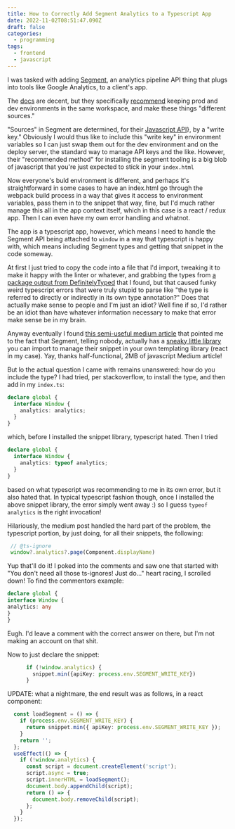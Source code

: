 ```yaml
---
title: How to Correctly Add Segment Analytics to a Typescript App
date: 2022-11-02T08:51:47.090Z
draft: false
categories:
  - programming
tags:
  - frontend
  - javascript
---
```

I was tasked with adding [Segment](https://segment.com), an analytics pipeline API thing that plugs into tools like Google Analytics, to a client's app.

The [docs](https://segment.com/docs/connections/sources/catalog/libraries/website/javascript/quickstart/) are decent, but they specifically [recommend](https://segment.com/docs/segment-app/set-up-envs/) keeping prod and dev environments in the same workspace, and make these things "different sources." 

"Sources" in Segment are determined, for their [Javascript API](https://segment.com/docs/connections/sources/catalog/libraries/website/javascript/quickstart/)}, by a "write key." Obviously I would thus like to include this "write key" in environment variables so I can just swap them out for the dev environment and on the deploy server, the standard way to manage API keys and the like. However, their "recommended method" for installing the segment tooling is a big blob of javascript that you're just expected to stick in your `index.html`

Now everyone's buld environment is different, and perhaps it's straightforward in some cases to have an index.html go through the webpack build process in a way that gives it access to environment variables, pass them in to the snippet that way, fine, but I'd much rather manage this all in the app context itself, which in this case is a react / redux app. Then I can even have my own error handling and whatnot. 

The app is a typescript app, however, which means I need to handle the Segment API being attached to `window` in a way that typescript is happy with, which means including Segment types and getting that snippet in the code someway. 

At first I just tried to copy the code into a file that I'd import, tweaking it to make it happy with the linter or whatever, and grabbing the types from [a package output from DefinitelyTyped](https://www.npmjs.com/package/@types/segment-analytics) that I found, but that caused funky weird typescript errors that were truly stupid to parse like "the type is referred to directly or indirectly in its own type annotation?" Does that actually make sense to people and I'm just an idiot? Well fine if so, I'd rather be an idiot than have whatever information necessary to make that error make sense be in my brain.

Anyway eventually I found [this semi-useful medium article](https://javascript.plainenglish.io/add-segment-google-analytics-to-your-typescript-next-js-app-af9fc7cd83a9) that pointed me to the fact that Segment, telling nobody, actually has a [sneaky little library](https://www.npmjs.com/package/@segment/snippet) you can import to manage their snippet in your own templating library (react in my case). Yay, thanks half-functional, 2MB of javascript Medium article!

But lo the actual question I came with remains unanswered: how do you include the type? I had tried, per stackoverflow, to install the type, and then add in my `index.ts`: 

```typescript
declare global {
  interface Window {
    analytics: analytics;
  }
}
```

which, before I installed the snippet library, typescript hated. Then I tried

```typescript
declare global {
  interface Window {
    analytics: typeof analytics;
  }
}
```

based on what typescript was recommending to me in its own error, but it also hated that. In typical typescript fashion though, once I installed the above snippet library, the error simply went away :) so I guess `typeof analytics` is the right invocation!

Hilariously, the medium post handled the hard part of the problem, the typescript portion, by just doing, for all their snippets, the following:

```typescript
 // @ts-ignore
 window?.analytics?.page(Component.displayName)
```

Yup that'll do it! I poked into the comments and saw one that started with "You don't need all those ts-ignores! Just do..." heart racing, I scrolled down! To find the commentors example:

```typescript
declare global {
interface Window {
analytics: any
}
}
```

Eugh. I'd leave a comment with the correct answer on there, but I'm not making an account on that shit.

Now to just declare the snippet: 

```typescript
      if (!window.analytics) {
        snippet.min({apiKey: process.env.SEGMENT_WRITE_KEY})
      }
```

UPDATE: what a nightmare, the end result was as follows, in a react component:

```typescript
  const loadSegment = () => {
    if (process.env.SEGMENT_WRITE_KEY) {
      return snippet.min({ apiKey: process.env.SEGMENT_WRITE_KEY });
    }
    return '';
  };
  useEffect(() => {
    if (!window.analytics) {
      const script = document.createElement('script');
      script.async = true;
      script.innerHTML = loadSegment();
      document.body.appendChild(script);
      return () => {
        document.body.removeChild(script);
      };
    }
  });

```